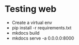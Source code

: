 # Testing web

- Create a virtual env
- pip install -r requirements.txt
- mkdocs build
- mkdocs serve -a 0.0.0.0:8000